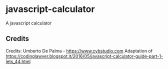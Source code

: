 # javascript-calculator
 A javascript calculator


## Credits

Credits: 
Umberto De Palma - https://www.cybstudio.com
Adaptation of https://codinglawyer.blogspot.it/2016/05/javascript-calculator-guide-part-1-lets_44.html
